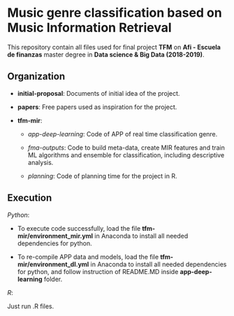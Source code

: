 # Music genre classification based on Music Information Retrieval

This repository contain all files used for final project __TFM__
 on __Afi - Escuela de finanzas__ master degree in  __Data science & Big Data (2018-2019)__.


## Organization

* __initial-proposal__: Documents of initial idea of the project.

* __papers__: Free papers used as inspiration for the project.

* __tfm-mir__: 
	
	* _app-deep-learning_: Code of APP of real time classification genre.
	
	* _fma-outputs_: Code to build meta-data, create MIR features and train ML algorithms and ensemble for classification,
	including descriptive analysis. 
	
	* _planning_: Code of planning time for the project in R.


## Execution

_Python_:

* To execute code successfully, load the file __tfm-mir/environment_mir.yml__ in Anaconda to install all needed dependencies for python.

* To re-compile APP data and models, load the file __tfm-mir/environment_dl.yml__ in Anaconda to install all needed dependencies for python, and follow
instruction of README.MD inside __app-deep-learning__ folder.

_R_:

Just run .R files.



